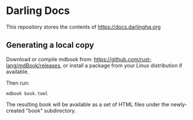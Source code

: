 # Darling Docs

This repository stores the contents of https://docs.darlinghq.org

Generating a local copy
-----------------------

Download or compile mdbook from: https://github.com/rust-lang/mdBook/releases, or install a package from your Linux distribution if available.

Then run:

```
mdbook book.toml
```

The resulting book will be available as a set of HTML files under the newly-created "book" subdirectory.
